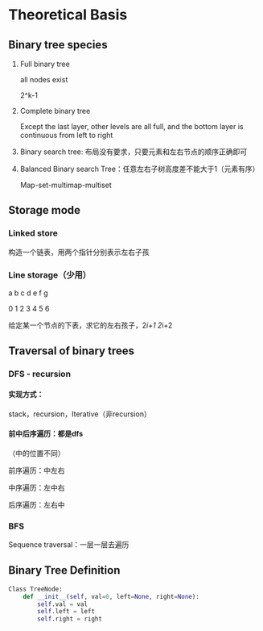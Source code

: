 # Theoretical Basis

## Binary tree species

1. Full binary tree

   all nodes exist

   2^k-1

2. Complete binary tree

   Except the last layer, other levels are all full, and the bottom layer is continuous from left to right

3. Binary search tree: 布局没有要求，只要元素和左右节点的顺序正确即可

4. Balanced Binary search Tree：任意左右子树高度差不能大于1（元素有序）

   Map-set-multimap-multiset

## Storage mode

### Linked store

构造一个链表，用两个指针分别表示左右子孩

### Line storage（少用）

a b c d e f g

0 1 2 3 4 5 6

给定某一个节点的下表，求它的左右孩子，2*i+1  2*i+2

## Traversal of binary trees

### DFS - recursion

#### 实现方式：

stack，recursion，Iterative（非recursion）

#### 前中后序遍历：都是dfs

（中的位置不同）

前序遍历：中左右

中序遍历：左中右

后序遍历：左右中

### BFS

Sequence traversal：一层一层去遍历

## Binary Tree Definition

```python
Class TreeNode:
    def __init__(self, val=0, left=None, right=None):
        self.val = val
        self.left = left
        self.right = right
```











